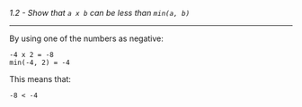 *1.2 - Show that `a x b` can be less than `min(a, b)`*  
***
By using one of the numbers as negative:
```
-4 x 2 = -8
min(-4, 2) = -4
```
This means that:  
```
-8 < -4
```
